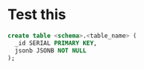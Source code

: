 # Test this

```sql
create table <schema>.<table_name> (
  _id SERIAL PRIMARY KEY,
  jsonb JSONB NOT NULL
);
```

